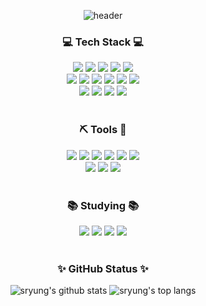 <!--
### Hi there 👋

**sryung1225/sryung1225** is a ✨ _special_ ✨ repository because its `README.md` (this file) appears on your GitHub profile.

Here are some ideas to get you started:

- 🔭 I’m currently working on ...
- 🌱 I’m currently learning ...
- 👯 I’m looking to collaborate on ...
- 🤔 I’m looking for help with ...
- 💬 Ask me about ...
- 📫 How to reach me: ...
- 😄 Pronouns: ...
- ⚡ Fun fact: ...
-->



<div align="center">

  ![header](https://capsule-render.vercel.app/api?type=waving&color=0:FF6633,100:FF495F&fontColor=FFFFFF&height=150&section=header&text=Hello,%20Sung-ryung&fontSize=30&animation=twinkling&fontAlign=81&fontAlignY=30)
  <br>
  
  <h3>💻 Tech Stack 💻</h3>
  <div align="center">
    <img src="https://img.shields.io/badge/HTML5-E34F26?style=flat-square&logo=html5&logoColor=white"/>
    <img src="https://img.shields.io/badge/CSS3-1572B6?style=flat-square&logo=css3&logoColor=white"/>
    <img src="https://img.shields.io/badge/Bootstrap-7952B3?style=flat-square&logo=bootstrap&logoColor=white"/>
    <img src="https://img.shields.io/badge/WordPress-%23117AC9.svg?style=flat-square&logo=WordPress&logoColor=white"/>
    <img src="https://img.shields.io/badge/jQuery-0769AD?style=flat-square&logo=jQuery&logoColor=white"/>
    <br>
    <img src="https://img.shields.io/badge/Sass-CC6699?style=flat-square&logo=Sass&logoColor=white"/>
    <img src="https://img.shields.io/badge/JavaScript-F7DF1E?style=flat-square&logo=javascript&logoColor=black"/>
    <img src="https://img.shields.io/badge/Typescript-3178C6?style=flat-square&logo=Typescript&logoColor=white"/>
    <img src="https://img.shields.io/badge/React-61DAFB?style=flat-square&logo=React&logoColor=black"/>
    <img src="https://img.shields.io/badge/Styled_Components-DB7093?style=flat-square&logo=styled-components&logoColor=white"/>
    <img src="https://img.shields.io/badge/Recoil-3578E5?style=flat-square&logo=recoil&logoColor=white"/>
    <br>
    <img src="https://img.shields.io/badge/Python-3776AB?style=flat-square&logo=Python&logoColor=white"/>
    <img src="https://img.shields.io/badge/Git-F05032?style=flat-square&logo=git&logoColor=white"/>
    <img src="https://img.shields.io/badge/Gulp-%23CF4647.svg?style=flat-square&logo=gulp&logoColor=white"/>
    <img src="https://img.shields.io/badge/Firebase-FFCA28?style=flat-square&logo=firebase&logoColor=black"/>
  </div>
  <br>
  
  <h3>⛏ Tools 🔧</h3>
  <div align="center">
    <img src="https://img.shields.io/badge/Visual_Studio_Code-007ACC?style=flat-square&logo=Visual Studio Code&logoColor=white"/>
    <img src="https://img.shields.io/badge/GitHub-181717?style=flat-square&logo=GitHub&logoColor=white"/>
    <img src="https://img.shields.io/badge/Jira-0052CC?style=flat-square&logo=Jira&logoColor=white"/>
    <img src="https://img.shields.io/badge/Bitbucket-0052CC?style=flat-square&logo=Bitbucket&logoColor=white"/>
    <img src="https://img.shields.io/badge/Confluence-172B4D?style=flat-square&logo=Confluence&logoColor=white"/>
    <img src="https://img.shields.io/badge/Notion-000000?style=flat-square&logo=notion&logoColor=white">
    <br>
    <img src="https://img.shields.io/badge/Adobe Photoshop-31A8FF?style=flat-square&logo=Adobe Photoshop&logoColor=white"/>
    <img src="https://img.shields.io/badge/Figma-%23F24E1E.svg?style=flat-square&logo=figma&logoColor=white"/>
    <img src="https://img.shields.io/badge/Zeplin-F4BA43?style=flat-square&logo=zeplin&logoColor=white"/>
  </div>
  <br>

  <h3>📚 Studying 📚</h3>
  <div align="center">
    <img src="https://img.shields.io/badge/Next.js-000000?style=flat-square&logo=Next.js&logoColor=white"/>
    <img src="https://img.shields.io/badge/TailwindCSS-06B6D4?style=flat-square&logo=Tailwind CSS&logoColor=white"/>
    <img src="https://img.shields.io/badge/Framer motion-E52FC1?style=flat-square&logo=framer&logoColor=white"/>
    <img src="https://img.shields.io/badge/Redux-764ABC?style=flat-square&logo=Redux&logoColor=white"/>
  </div>
  <br>
  
  <!-- Goal
    <img src="https://img.shields.io/badge/Gatsby-%23663399.svg?style=flat-square&logo=gatsby&logoColor=white"/>
    <img src="https://img.shields.io/badge/Storybook-FF4785?style=flat-square&logo=Storybook&logoColor=white"/>
    <img src="https://img.shields.io/badge/GraphQL-E10098?style=flat-square&logo=GraphQL&logoColor=white"/>
    <img src="https://img.shields.io/badge/Django-092E20?style=flat-square&logo=django&logoColor=white"/>
    <img src="https://img.shields.io/badge/Node.js-339933?style=flat-square&logo=Node.js&logoColor=white"/>
    <img src="https://img.shields.io/badge/GSAP-88CE02?style=flat-square&logo=greensock&logoColor=white"/>
    <img src="https://img.shields.io/badge/Threejs-black?style=flat-square&logo=three.js&logoColor=white"/>
  -->
  
  <h3>✨ GitHub Status ✨</h3>
  
  ![sryung's github stats](https://github-readme-stats.vercel.app/api?username=sryung1225&show_icons=true&count_private=true&theme=vue)
  ![sryung's top langs](https://github-readme-stats.vercel.app/api/top-langs/?username=sryung1225&layout=compact&count_private=true&theme=vue&langs_count=8&exclude_repo=boramboram_hackaton,WebPub_Array)

  <br>
</div>
